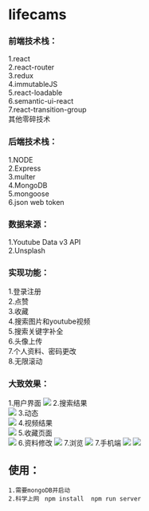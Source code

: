 # lifecams
### 前端技术栈：</br>
1.react</br>
2.react-router</br>
3.redux</br>
4.immutableJS</br>
5.react-loadable</br>
6.semantic-ui-react</br>
7.react-transition-group</br>
其他零碎技术</br>

### 后端技术栈：</br>
1.NODE</br>
2.Express</br>
3.multer</br>
4.MongoDB</br>
5.mongoose</br>
6.json web token</br>

### 数据来源：</br>
1.Youtube Data v3 API</br>
2.Unsplash</br>

### 实现功能：</br>
1.登录注册</br>
2.点赞</br>
3.收藏</br>
4.搜索图片和youtube视频</br>
5.搜索关键字补全</br>
6.头像上传</br>
7.个人资料、密码更改</br>
8.无限滚动</br>

### 大致效果：</br>
1.用户界面
<img src='https://raw.githubusercontent.com/LinTmiN/lifecams/master/post/1%20(3).png' />
2.搜索结果</br>
<img src='https://raw.githubusercontent.com/LinTmiN/lifecams/master/post/1%20(4).png' />
3.动态</br>
<img src='https://raw.githubusercontent.com/LinTmiN/lifecams/master/post/1%20(5).png' />
4.视频结果</br>
<img src='https://raw.githubusercontent.com/LinTmiN/lifecams/master/post/1%20(6).png' />
5.收藏页面</br>
<img src='https://raw.githubusercontent.com/LinTmiN/lifecams/master/post/1%20(7).png' />
6.资料修改
<img src='https://raw.githubusercontent.com/LinTmiN/lifecams/master/post/1%20(8).png' />
7.浏览
<img src='https://raw.githubusercontent.com/LinTmiN/lifecams/master/post/1%20(2).png' />
7.手机端
<img src='https://raw.githubusercontent.com/LinTmiN/lifecams/master/post/1%20(1).png' />
<img src='https://raw.githubusercontent.com/LinTmiN/lifecams/master/post/1%20(9).png' />
## 使用：
`1.需要mongoDB并启动` </br>
`2.科学上网
  `
`npm install 
 npm run server
`
